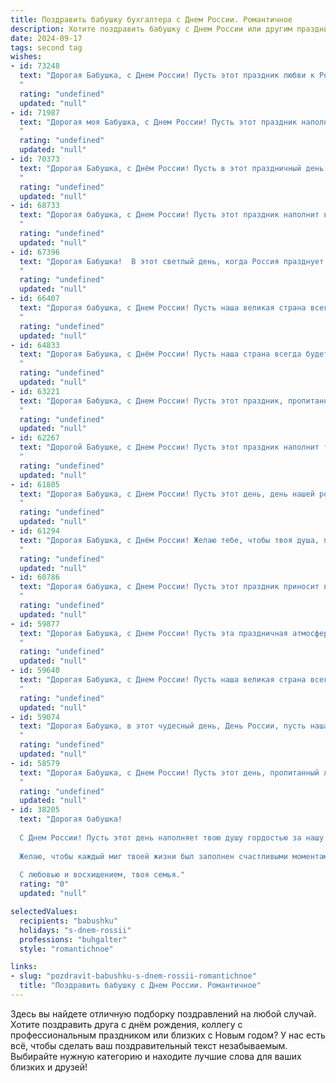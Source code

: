 ```yaml
---
title: Поздравить бабушку бухгалтера с Днем России. Романтичное
description: Хотите поздравить бабушку с Днем России или другим праздником? Наш ИИ создаст незабываемое поздравление, а вы обязательно выделитесь среди других.  
date: 2024-09-17
tags: second tag
wishes:
- id: 73248
  text: "Дорогая Бабушка, с Днем России! Пусть этот праздник любви к Родине принесет тебе светлые воспоминания,  теплоту родных сердец и улыбки друзей.  Твой  праздник -  это еще и  день   твоего профессионального  триумфа  , день  Бухгалтера!  Пусть  твои  точные  расчеты  и  непоколебимая  дисциплина  всегда  приносят  успех  и  благополучие!  Будь  счастлива  и  здорова!
  "
  rating: "undefined"
  updated: "null"
- id: 71987
  text: "Дорогая моя Бабушка, с Днем России! Пусть этот праздник наполнит твою жизнь теплом и светом, как солнечные лучи, которые ты любишь наблюдать из окна.  Несмотря на то, что твоя профессия бухгалтера требует точности и внимания к деталям, твоя душа всегда остаётся романтичной, как те песни, которые ты так любишь петь. С праздником, родная!
  "
  rating: "undefined"
  updated: "null"
- id: 70373
  text: "Дорогая Бабушка, с Днём России! Пусть в этот праздничный день небо над нашей страной будет чистым и ясным, а душа наполнится гордостью за нашу Родину. Пусть в вашем сердце всегда царит любовь и мир, как в вашей профессии - баланс и порядок. С любовью, ваш(а) внук(чка).
  "
  rating: "undefined"
  updated: "null"
- id: 68733
  text: "Дорогая бабушка, с Днем России! Пусть этот праздник наполнит вашу жизнь теплом и радостью, как ваша профессия бухгалтера наполняет мир гармонией и порядком. Пусть каждый день приносит вам новые маленькие радости, как цветущие сады, а ваша любовь к Родине сияет яркой звездой на небосклоне!
  "
  rating: "undefined"
  updated: "null"
- id: 67396
  text: "Дорогая Бабушка!  В этот светлый день, когда Россия празднует свою свободу, я спешу поздравить тебя с Днём России! Ты, как никто другой, знаешь цену  упорному труду,  ты – замечательный бухгалтер,  который  с любовью и заботой  ведет наш дом. Пусть  твои золотые руки  никогда  не устают, а сердце  радуется  каждому  новому дню!
  "
  rating: "undefined"
  updated: "null"
- id: 66407
  text: "Дорогая бабушка, с Днем России! Пусть наша великая страна всегда сияет яркими красками, а твоя душа  -  теплотой и  радостью.  Ты -  настоящая хранительница очага,  и  твоя  преданность  своей  работе  бухгалтера  заслуживает  самого  глубокого  уважения.  Счастья  тебе,  любимая  бабушка, и  всегда  светлого  неба над  головой!
  "
  rating: "undefined"
  updated: "null"
- id: 64833
  text: "Дорогая Бабушка, с Днём России! Пусть наша страна всегда будет сильной, процветающей и красивой, как ты.  В этот праздничный день хочется пожелать тебе здоровья, радости и всего самого доброго, ведь ты как никто другой знаешь цену мирной жизни и настоящему патриотизму. Желаю, чтобы твоя душа всегда пела от любви к Родине, а улыбка была яркой, как рассвет над русским полем!
  "
  rating: "undefined"
  updated: "null"
- id: 63221
  text: "Дорогая Бабушка, с Днем России! Пусть этот праздник, пропитанный духом нашей великой страны, принесет тебе  радость, мир и любовь. Твой талант, как настоящего бухгалтера,  - это не только цифры, но и творческий подход, который сделал тебя  уникальной и неповторимой. Спасибо тебе за все твои старания,  за твои теплые руки, за твою любовь.
  "
  rating: "undefined"
  updated: "null"
- id: 62267
  text: "Дорогой Бабушке, с Днем России! Пусть этот праздник наполнит твою жизнь яркими красками, как летняя поляна, а твоя душа будет так же светла и чиста, как родная земля. Спасибо за твою преданность, любовь и мудрость! Процветания тебе и радости!
  "
  rating: "undefined"
  updated: "null"
- id: 61805
  text: "Дорогая Бабушка, с Днем России! Пусть этот день, день нашей родины, будет наполнен любовью, теплом и радостью, как ваш талант бухгалтера всегда приносил свет и порядок в нашу жизнь.
  "
  rating: "undefined"
  updated: "null"
- id: 61294
  text: "Дорогая Бабушка, с Днём России! Желаю тебе, чтобы твоя душа, подобно нашей великой стране, всегда оставалась светлой, сильной и неутомимой. Пусть твоя работа бухгалтера приносит тебе радость и удовлетворение.  С праздником!
  "
  rating: "undefined"
  updated: "null"
- id: 60786
  text: "Дорогая бабушка, с Днем России! Пусть этот праздник приносит в твою жизнь светлую радость, как весеннее утро, и искреннюю любовь, как летний день. Ты -  настоящий символ нашей великой страны, хранящая традиции и ценности, подобно верному бухгалтеру, с душой вкладывающаяся в каждое число и каждый расчет.
  "
  rating: "undefined"
  updated: "null"
- id: 59877
  text: "Дорогая Бабушка, с Днем России! Пусть эта праздничная атмосфера наполнит тебя душевным теплом, а  любовь к Родине - неиссякаемой силой. Пусть твоя жизнь, подобно строгим, но справедливым бухгалтерским отчетам, будет полной гармонии и процветания!
  "
  rating: "undefined"
  updated: "null"
- id: 59640
  text: "Дорогая Бабушка, с Днем России! Пусть наша великая страна всегда сияет яркими красками счастья и любви, а наша бухгалтерия – это песня процветания и благополучия!
  "
  rating: "undefined"
  updated: "null"
- id: 59074
  text: "Дорогая Бабушка, в этот чудесный день, День России, пусть наша Родина наполнит тебя своей силой и красотой, а твоя душа - радостью и покоем. Как бухгалтер ты всегда  держала под контролем свой мир, а теперь пусть он  тебе дарит только  светлые  и счастливые моменты!
  "
  rating: "undefined"
  updated: "null"
- id: 58579
  text: "Дорогая Бабушка, с Днем России! Пусть этот день, пропитанный любовью к нашей Родине, станет для тебя таким же светлым и теплым, как твои руки, которые всегда так умело ведут бухгалтерский учет и создают уют в нашем доме. Желаю тебе крепкого здоровья, мирного неба над головой и бесконечной радости от каждого прожитого дня!
  "
  rating: "undefined"
  updated: "null"
- id: 38205
  text: "Дорогая бабушка!
  
  С Днем России! Пусть этот день наполняет твою душу гордостью за нашу Родину, а сердце — теплом и радостью. Ты, как опытный бухгалтер, всегда знаешь, как правильно расставить акценты в жизни, точно балансируя между заботой о близких и искренней любовью к своей стране.
  
  Желаю, чтобы каждый миг твоей жизни был заполнен счастливыми моментами, как отчет — правильными цифрами. Пусть твой дом будет окружен радостью, как наша Родина — процветанием и миром.
  
  С любовью и восхищением, твоя семья."
  rating: "0"
  updated: "null"

selectedValues:
  recipients: "babushku"
  holidays: "s-dnem-rossii"
  professions: "buhgalter"
  style: "romantichnoe"

links:
- slug: "pozdravit-babushku-s-dnem-rossii-romantichnoe"
  title: "Поздравить бабушку с Днем России. Романтичное"
---
```


Здесь вы найдете отличную подборку поздравлений на любой случай. 
Хотите поздравить друга с днём рождения, коллегу с профессиональным праздником или близких с Новым годом? У нас есть всё, чтобы сделать ваш поздравительный текст незабываемым. Выбирайте нужную категорию и находите лучшие слова для ваших близких и друзей!

